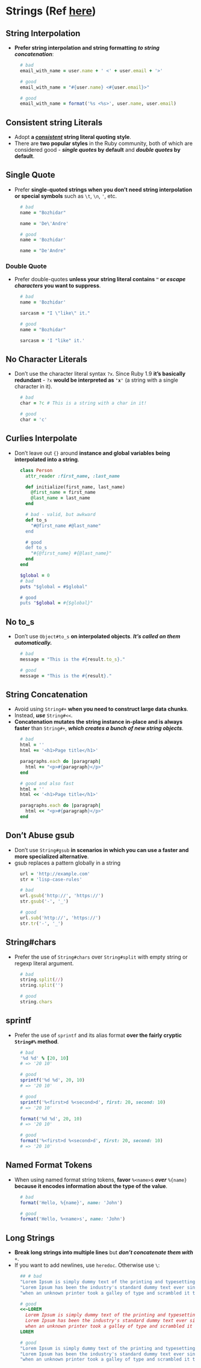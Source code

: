 # Strings (Ref [here](https://rubystyle.guide/#collections))
## String Interpolation
  * **Prefer string interpolation and string formatting** ***to string concatenation***:
    ```rb
      # bad
      email_with_name = user.name + ' <' + user.email + '>'

      # good
      email_with_name = "#{user.name} <#{user.email}>"

      # good
      email_with_name = format('%s <%s>', user.name, user.email)
    ```
## Consistent string Literals
  * Adopt **a <u>*consistent*</u> string literal quoting style**.
  * There are **two popular styles** in the Ruby community, both of which are considered good - ***single quotes* by default** and ***double quotes* by default**.
## Single Quote
  * Prefer **single-quoted strings when you don’t need string interpolation or special symbols** such as ```\t```, ```\n```, ```'```, etc.
    ```rb
      # bad
      name = "Bozhidar"

      name = 'De\'Andre'

      # good
      name = 'Bozhidar'

      name = "De'Andre"
    ```
### Double Quote
  * Prefer double-quotes **unless your string literal contains ```"``` or *escape characters* you want to suppress**.
    ```rb
      # bad
      name = 'Bozhidar'

      sarcasm = "I \"like\" it."

      # good
      name = "Bozhidar"

      sarcasm = 'I "like" it.'
    ```
## No Character Literals
  * Don’t use the character literal syntax ```?x```. Since Ruby 1.9 **it’s basically redundant** - ```?x``` **would be interpreted as ```'x'```** (a string with a single character in it).
    ```rb
      # bad
      char = ?c # This is a string with a char in it!

      # good
      char = 'c'
    ```
## Curlies Interpolate
  * Don’t leave out ```{}``` around **instance and global variables being interpolated into a string**.
    ```rb
      class Person
        attr_reader :first_name, :last_name

        def initialize(first_name, last_name)
          @first_name = first_name
          @last_name = last_name
        end

        # bad - valid, but awkward
        def to_s
          "#@first_name #@last_name"
        end

        # good
        def to_s
          "#{@first_name} #{@last_name}"
        end
      end

      $global = 0
      # bad
      puts "$global = #$global"

      # good
      puts "$global = #{$global}"
    ```
## No to_s
  * Don’t use ```Object#to_s``` **on interpolated objects**. ***It’s called on them automatically.***
    ```rb
      # bad
      message = "This is the #{result.to_s}."

      # good
      message = "This is the #{result}."
    ```
## String Concatenation
  * Avoid using ```String#+``` **when you need to construct large data chunks**.
  * Instead, ***use*** ```String#<<```.
  * **Concatenation mutates the string instance in-place and is always faster** than ```String#+```, ***which creates a bunch of new string objects***.
    ```rb
      # bad
      html = ''
      html += '<h1>Page title</h1>'

      paragraphs.each do |paragraph|
        html += "<p>#{paragraph}</p>"
      end

      # good and also fast
      html = ''
      html << '<h1>Page title</h1>'

      paragraphs.each do |paragraph|
        html << "<p>#{paragraph}</p>"
      end
    ```
## Don’t Abuse gsub
  * Don’t use ```String#gsub``` **in scenarios in which you can use a faster and more specialized alternative**.
  * gsub replaces a pattern globally in a string
    ```rb
      url = 'http://example.com'
      str = 'lisp-case-rules'

      # bad
      url.gsub('http://', 'https://')
      str.gsub('-', '_')

      # good
      url.sub('http://', 'https://')
      str.tr('-', '_')
    ```
## String#chars
  * Prefer the use of ```String#chars``` over ```String#split``` with empty string or regexp literal argument.
    ```rb
      # bad
      string.split(//)
      string.split('')

      # good
      string.chars
    ```
## sprintf
  * Prefer the use of ```sprintf``` and its alias format **over the fairly cryptic ```String#%``` method**.
    ```rb
      # bad
      '%d %d' % [20, 10]
      # => '20 10'

      # good
      sprintf('%d %d', 20, 10)
      # => '20 10'

      # good
      sprintf('%<first>d %<second>d', first: 20, second: 10)
      # => '20 10'

      format('%d %d', 20, 10)
      # => '20 10'

      # good
      format('%<first>d %<second>d', first: 20, second: 10)
      # => '20 10'
    ```
## Named Format Tokens
  * When using named format string tokens, **favor** ```%<name>```s ***over*** ```%{name}``` **because it encodes information about the type of the value**.
    ```rb
      # bad
      format('Hello, %{name}', name: 'John')

      # good
      format('Hello, %<name>s', name: 'John')
    ```
## Long Strings
  * **Break long strings into multiple lines** but ***don’t concatenate them with*** ```+```.
  * If you want to add newlines, use ```heredoc```. Otherwise use ```\```:
    ```rb
      ## # bad
      "Lorem Ipsum is simply dummy text of the printing and typesetting industry. " +
      "Lorem Ipsum has been the industry's standard dummy text ever since the 1500s, " +
      "when an unknown printer took a galley of type and scrambled it to make a type specimen book."

      # good
      <<~LOREM
        Lorem Ipsum is simply dummy text of the printing and typesetting industry.
        Lorem Ipsum has been the industry's standard dummy text ever since the 1500s,
        when an unknown printer took a galley of type and scrambled it to make a type specimen book.
      LOREM

      # good
      "Lorem Ipsum is simply dummy text of the printing and typesetting industry. "\
      "Lorem Ipsum has been the industry's standard dummy text ever since the 1500s, "\
      "when an unknown printer took a galley of type and scrambled it to make a type specimen book."
    ```
